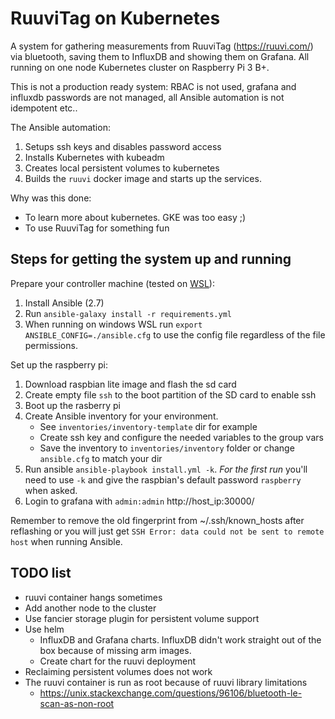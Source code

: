 # RuuviTag on Kubernetes

A system for gathering measurements from RuuviTag (https://ruuvi.com/) via bluetooth, saving them to InfluxDB and showing them on Grafana. All running on one node Kubernetes cluster on Raspberry Pi 3 B+.

This is not a production ready system: RBAC is not used, grafana and influxdb passwords are not managed, all Ansible automation is not idempotent etc..

The Ansible automation:
1. Setups ssh keys and disables password access
1. Installs Kubernetes with kubeadm
1. Creates local persistent volumes to kubernetes
1. Builds the `ruuvi` docker image and starts up the services.

Why was this done:
- To learn more about kubernetes. GKE was too easy ;)
- To use RuuviTag for something fun

## Steps for getting the system up and running

Prepare your controller machine (tested on [WSL](https://docs.microsoft.com/en-us/windows/wsl/install-win10)):
1. Install Ansible (2.7)
1. Run `ansible-galaxy install -r requirements.yml`
1. When running on windows WSL run `export ANSIBLE_CONFIG=./ansible.cfg` to use the config file regardless of the file permissions.

Set up the raspberry pi:
1. Download raspbian lite image and flash the sd card
1. Create empty file `ssh` to the boot partition of the SD card to enable ssh
1. Boot up the rasberry pi
1. Create Ansible inventory for your environment.
    - See `inventories/inventory-template` dir for example
    - Create ssh key and configure the needed variables to the group vars
    - Save the inventory to `inventories/inventory` folder or change `ansible.cfg` to match your dir
1. Run ansible `ansible-playbook install.yml -k`. *For the first run* you'll need to use `-k` and give the raspbian's default password `raspberry` when asked.
1. Login to grafana with `admin:admin` http://host_ip:30000/

Remember to remove the old fingerprint from ~/.ssh/known_hosts after reflashing or you will just get `SSH Error: data could not be sent to remote host` 
when running Ansible.

## TODO list

- ruuvi container hangs sometimes
- Add another node to the cluster
- Use fancier storage plugin for persistent volume support
- Use helm
    - InfluxDB and Grafana charts. InfluxDB didn't work straight out of the box because of missing arm images.
    - Create chart for the ruuvi deployment
- Reclaiming persistent volumes does not work
- The ruuvi container is run as root because of ruuvi library limitations
  - https://unix.stackexchange.com/questions/96106/bluetooth-le-scan-as-non-root
